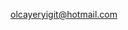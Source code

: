 
olcayeryigit@hotmail.com

<!---
olcayeryigit/olcayeryigit is a ✨ special ✨ repository because its `README.md` (this file) appears on your GitHub profile.
You can click the Preview link to take a look at your changes.
--->
